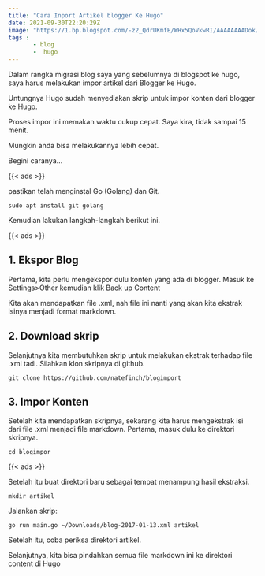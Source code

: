 ```yaml
---
title: "Cara Inport Artikel blogger Ke Hugo"
date: 2021-09-30T22:20:29Z
image: "https://1.bp.blogspot.com/-z2_QdrUKmfE/WHx5QoVkwRI/AAAAAAAADok/AtwB9HQYNV4cxVuOFLlwgYCch_gi41rjQCK4B/s1600/tulisartikel-blogger-dan-hugo.jpg"
tags :
       - blog
       -  hugo
---
```


Dalam rangka migrasi blog saya yang sebelumnya di blogspot ke hugo, saya harus melakukan impor artikel dari Blogger ke Hugo.

Untungnya Hugo sudah menyediakan skrip untuk impor konten dari blogger ke Hugo.

Proses impor ini memakan waktu cukup cepat. Saya kira, tidak sampai 15 menit.

Mungkin anda bisa melakukannya lebih cepat.

Begini caranya…

{{< ads >}}

 pastikan telah menginstal Go (Golang) dan Git.
 
 ```shell 
 sudo apt install git golang
 ```

Kemudian lakukan langkah-langkah berikut ini.

{{< ads >}}


## 1. Ekspor Blog
Pertama, kita perlu mengekspor dulu konten yang ada di blogger. Masuk ke Settings>Other kemudian klik Back up Content

Kita akan mendapatkan file .xml, nah file ini nanti yang akan kita ekstrak isinya menjadi format markdown.

## 2. Download skrip
Selanjutnya kita membutuhkan skrip untuk melakukan ekstrak terhadap file .xml tadi. Silahkan klon skripnya di github.
```shell
git clone https://github.com/natefinch/blogimport
```
## 3. Impor Konten
Setelah kita mendapatkan skripnya, sekarang kita harus mengekstrak isi dari file .xml menjadi file markdown. Pertama, masuk dulu ke direktori skripnya.
```shell
cd blogimpor
```
{{< ads >}}


Setelah itu buat direktori baru sebagai tempat menampung hasil ekstraksi.
```shell
mkdir artikel 
```
Jalankan skrip:
```shell
go run main.go ~/Downloads/blog-2017-01-13.xml artikel 
```
Setelah itu, coba periksa direktori artikel.

Selanjutnya, kita bisa pindahkan semua file markdown ini ke direktori content di Hugo

